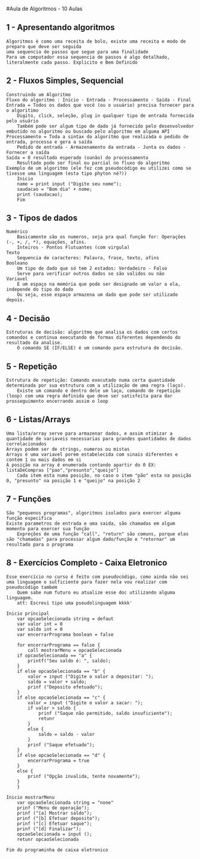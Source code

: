 #Aula de Algoritmos - 10 Aulas

## 1 - Apresentando algoritmos
    Algoritmos é como uma receita de bolo, existe uma receita e modo de preparo que deve ser seguida 
    uma sequencia de passos que segue para uma finalidade
    Para um computador essa sequencia de passos é algo detalhado, literalmente cada passo. Explicito e Bem Definido

## 2 - Fluxos Simples, Sequencial
    Construindo um Algoritmo
    Fluxo do algoritmo : Inicio - Entrada - Processamento - Saída - Final
    Entrada = Todos os dados que você (ou o usuário) precisa fornecer para o algoritimo
        Digito, click, seleção, plug in qualquer tipo de entrada fornecida pelo usuário
        Também pode ser algum tipo de dado já fornecido pelo desenvolvedor embutido no algoritmo ou buscado pelo algoritmo em alguma API
    Processamento = Toda a sintax do algoritmo que realizada o pedido de entrada, processa e gera a saída
        Pedido de entrada - Armazenamento da entrada - Junta os dados - Fornecer a saída
    Saída = O resultado esperado (ounão) do processamento
        Resultado pode ser final ou parcial no fluxo do algoritmo
    Exemplo de um algoritmo (ele fez com pseudocódigo eu utilizei como se tivesse uma linguagem (esta tipo phyton né?))
        Inicio
        name = print input ("Digite seu nome");
        saudacao = "Bom dia" + nome;
        print (saudacao);
        Fim
    
## 3 - Tipos de dados
    Numérico
        Basicamente são os numeros, seja pra qual função for: Operações (-, +, /, *), equações, afins.
        Inteiros - Pontos Flutuantes (com virgula)
    Texto
        Sequencia de caracteres: Palavra, frase, texto, afins
    Booleano
        Um tipo de dado que só tem 2 estados: Verdadeiro - Falso 
        Serve para verificar outros dados se são validos ou não
    Variavel
        É um espaço na memória que pode ser designado um valor a ela, independe do tipo do dado
        Ou seja, esse espaço armazena um dado que pode ser utilizado depois.

## 4 - Decisão
    Estruturas de decisão: algoritmo que analisa os dados com certos comandos e continua executando de formas diferentes dependendo do resultado da analise.    
        O comando SE (IF/ELSE) é um comando para estrutura de decisão.

## 5 - Repetição
    Estrutura de repetição: Comando executado numa certa quantidade determinada por sua estrutura com a utilização de uma regra (laço). 
        Existe um comando e dentro dele um laço, comando de repetição (loop) com uma regra definida que deve ser satisfeita para dar prosseguimento encerrando assim o loop

## 6 - Listas/Arrays
    Uma lista/array serve para armazenar dados, e assim otimizar a quantidade de variaveis necessarias para grandes quantidades de dados correlacionados
    Arrays podem ser de strings, numeros ou mistas
    Arrays é uma variavel porem estabelecida com sinais diferentes e contem 1 ou mais dados em si
    A posição na array é enumerada contando apartir do 0 EX: listaDeCompras ["pao","presunto","queijo"]
        Cada item esta numa posição, no caso o item "pão" esta na posição 0, "presunto" na posição 1 e "queijo" na posição 2
    
## 7 - Funções
    São "pequenos programas", algoritmos isolados para exercer alguma função especifica
    Existe parametros de entrada e uma saida, são chamadas em algum momento para exercer sua função
        Expreções de uma função "call", "return" são comuns, porque elas são "chamadas" para processar algum dado/função e "retornar" um resultado para o programa
    
## 8 - Exercícios Completo - Caixa Eletronico
    Esse exercício no curso é feito com pseudocódigo, como ainda não sei uma linguagem o sulficiente para fazer nela vou realizar com pseudocódigo tambem
        Quem sabe num futuro eu atualize esse doc utilizando alguma linguagem. 
        att: Escrevi tipo uma pseudolinguagem kkkk'

    Inicio principal
        var opcaoSelecionada string = defaut
        var valor int = 0
        var saldo int = 0
        var encerrarPrograma boolean = false

        for encerrarPrograma == false {
            call mostrarMenu = opcaoSelecionada
        if opcaoSelecionada == "a" {
            printf("Seu saldo é: ", saldo);
        }
        if else opcaoSelecionada == "b" {
            valor = input ("Digite o valor a depositar: ");
            saldo = valor + saldo;
            prinf ("Deposito efetuado");
        }
        if else opcaoSelecionada == "c" {
            valor = input ("Digite o valor a sacar: ");
            if valor > saldo {
                prinf ("Saque não permitido, saldo insuficiente");
                retunr
            }
            else {
                saldo = saldo - valor
            }
            prinf ("Saque efetuado");
        }
        if else opcaoSelecionada == "d" {
            encerrarPrograma = true
        }
        else {
            prinf ("Opção invalida, tente novamente");
        }
        }

    Inicio mostrarMenu
        var opcaoSelecionada string = "none"
        prinf ("Menu de operação");
        prinf ("[a] Mostrar saldo");
        prinf ("[b] Efetuar deposito");
        prinf ("[c] Efetuar saque");
        prinf ("[d] Finalizar");
        opcaoSelecionada = input ();
        retunr opcaoSelecionada
    
    Fim do programinha de caixa eletronico 



         

